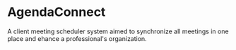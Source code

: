 # AgendaConnect

A client meeting scheduler system aimed to synchronize all meetings in one place and ehance a professional's organization.


